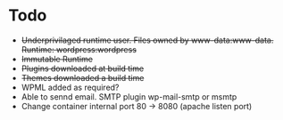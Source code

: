 # Todo

* ~~Underprivilaged runtime user. Files owned by www-data:www-data. Runtime: wordpress:wordpress~~
* ~~Immutable Runtime~~
* ~~Plugins downloaded at build time~~
* ~~Themes downloaded a build time~~
* WPML added as required?
* Able to sennd email. SMTP plugin wp-mail-smtp or msmtp
* Change container internal port 80 -> 8080 (apache listen port)